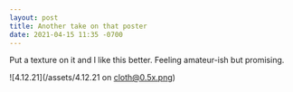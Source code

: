 ```yaml
---
layout: post
title: Another take on that poster
date: 2021-04-15 11:35 -0700
---
```

Put a texture on it and I like this better. Feeling amateur-ish but promising. 

![4.12.21](/assets/4.12.21 on cloth@0.5x.png)